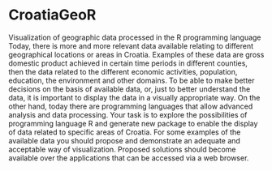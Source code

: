# CroatiaGeoR
Visualization of geographic data processed in the R programming language  Today, there is more and more relevant data available relating to different geographical locations or areas in Croatia. Examples of these data are gross domestic product achieved in certain time periods in different counties, then the data related to the different economic activities, population, education, the environment and other domains. To be able to make better decisions on the basis of available data, or, just to better understand the data, it is important to display the data in a visually appropriate way. On the other hand, today there are programming languages that allow advanced analysis and data processing. Your task is to explore the possibilities of programming language R and generate new package to enable the display of data related to specific areas of Croatia. For some examples of the available data you should propose and demonstrate an adequate and acceptable way of visualization. Proposed solutions should become available over the applications that can be accessed via a web browser.
